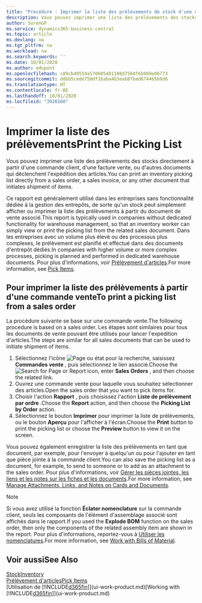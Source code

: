 ```yaml
---
title: "Procédure : Imprimer la liste des prélèvements de stock d'une commande vente"
description: Vous pouvez imprimer une liste des prélèvements des stocks directement à partir d'une commande client, des ventes, de la facture et d'autres documents de vente sortants.
author: SorenGP
ms.service: dynamics365-business-central
ms.topic: article
ms.devlang: na
ms.tgt_pltfrm: na
ms.workload: na
ms.search.keywords: ''
ms.date: 10/01/2020
ms.author: edupont
ms.openlocfilehash: c89cb40559a570605401108d7560f6b989e06773
ms.sourcegitcommit: ddbb5cede750df1baba4b3eab8fbed6744b5b9d6
ms.translationtype: HT
ms.contentlocale: fr-BE
ms.lasthandoff: 10/01/2020
ms.locfileid: "3926160"
---
```

# <a name="print-the-picking-list"></a><span data-ttu-id="257d1-103">Imprimer la liste des prélèvements</span><span class="sxs-lookup"><span data-stu-id="257d1-103">Print the Picking List</span></span>
<span data-ttu-id="257d1-104">Vous pouvez imprimer une liste des prélèvements des stocks directement à partir d'une commande client, d'une facture vente, ou d'autres documents qui déclenchent l'expédition des articles.</span><span class="sxs-lookup"><span data-stu-id="257d1-104">You can print an inventory picking list directly from a sales order, a sales invoice, or any other document that initiates shipment of items.</span></span>

<span data-ttu-id="257d1-105">Ce rapport est généralement utilisé dans les entreprises sans fonctionnalité dédiée à la gestion des entrepôts, de sorte qu'un stock peut simplement afficher ou imprimer la liste des prélèvements à partir du document de vente associé.</span><span class="sxs-lookup"><span data-stu-id="257d1-105">This report is typically used in companies without dedicated functionality for warehouse management, so that an inventory worker can simply view or print the picking list from the related sales document.</span></span> <span data-ttu-id="257d1-106">Dans les entreprises avec un volume plus élevé ou des processus plus complexes, le prélèvement est planifié et effectué dans des documents d'entrepôt dédiés.</span><span class="sxs-lookup"><span data-stu-id="257d1-106">In companies with higher volume or more complex processes, picking is planned and performed in dedicated warehouse documents.</span></span> <span data-ttu-id="257d1-107">Pour plus d'informations, voir [Prélèvement d'articles](warehouse-pick-items.md).</span><span class="sxs-lookup"><span data-stu-id="257d1-107">For more information, see [Pick Items](warehouse-pick-items.md).</span></span>

## <a name="to-print-a-picking-list-from-a-sales-order"></a><span data-ttu-id="257d1-108">Pour imprimer la liste des prélèvements à partir d'une commande vente</span><span class="sxs-lookup"><span data-stu-id="257d1-108">To print a picking list from a sales order</span></span>  
<span data-ttu-id="257d1-109">La procédure suivante se base sur une commande vente.</span><span class="sxs-lookup"><span data-stu-id="257d1-109">The following procedure is based on a sales order.</span></span> <span data-ttu-id="257d1-110">Les étapes sont similaires pour tous les documents de vente pouvant être utilisés pour lancer l'expédition d'articles.</span><span class="sxs-lookup"><span data-stu-id="257d1-110">The steps are similar for all sales documents that can be used to initiate shipment of items.</span></span>

1. <span data-ttu-id="257d1-111">Sélectionnez l'icône ![Page ou état pour la recherche](media/ui-search/search_small.png "Icône Page ou état pour la recherche"), saisissez **Commandes vente** , puis sélectionnez le lien associé.</span><span class="sxs-lookup"><span data-stu-id="257d1-111">Choose the ![Search for Page or Report](media/ui-search/search_small.png "Search for Page or Report icon") icon, enter **Sales Orders** , and then choose the related link.</span></span>  
2. <span data-ttu-id="257d1-112">Ouvrez une commande vente pour laquelle vous souhaitez sélectionner des articles.</span><span class="sxs-lookup"><span data-stu-id="257d1-112">Open the sales order that you want to pick items for.</span></span>  
3. <span data-ttu-id="257d1-113">Choisir l'action **Rapport** , puis choisissez l'action **Liste de prélèvement par ordre** .</span><span class="sxs-lookup"><span data-stu-id="257d1-113">Choose the **Report** action, and then choose the **Picking List by Order** action.</span></span>  
4. <span data-ttu-id="257d1-114">Sélectionnez le bouton **Imprimer** pour imprimer la liste de prélèvements, ou le bouton **Aperçu** pour l'afficher à l'écran.</span><span class="sxs-lookup"><span data-stu-id="257d1-114">Choose the **Print** button to print the picking list or choose the **Preview** button to view it on the screen.</span></span>

<span data-ttu-id="257d1-115">Vous pouvez également enregistrer la liste des prélèvements en tant que document, par exemple, pour l'envoyer à quelqu'un ou pour l'ajouter en tant que pièce jointe à la commande client.</span><span class="sxs-lookup"><span data-stu-id="257d1-115">You can also save the picking list as a document, for example, to send to someone or to add as an attachment to the sales order.</span></span> <span data-ttu-id="257d1-116">Pour plus d'informations, voir [Gérer les pièces jointes, les liens et les notes sur les fiches et les documents](ui-how-add-link-to-record.md).</span><span class="sxs-lookup"><span data-stu-id="257d1-116">For more information, see [Manage Attachments, Links, and Notes on Cards and Documents](ui-how-add-link-to-record.md).</span></span>

> [!NOTE]
> <span data-ttu-id="257d1-117">Si vous avez utilisé la fonction **Éclater nomenclature** sur la commande client, seuls les composants de l'élément d'assemblage associé sont affichés dans le rapport.</span><span class="sxs-lookup"><span data-stu-id="257d1-117">If you used the **Explode BOM** function on the sales order, then only the components of the related assembly item are shown in the report.</span></span> <span data-ttu-id="257d1-118">Pour plus d'informations, reportez-vous à [Utiliser les nomenclatures](inventory-how-work-BOMs.md).</span><span class="sxs-lookup"><span data-stu-id="257d1-118">For more information, see [Work with Bills of Material](inventory-how-work-BOMs.md).</span></span>

## <a name="see-also"></a><span data-ttu-id="257d1-119">Voir aussi</span><span class="sxs-lookup"><span data-stu-id="257d1-119">See Also</span></span>  
[<span data-ttu-id="257d1-120">Stock</span><span class="sxs-lookup"><span data-stu-id="257d1-120">Inventory</span></span>](inventory-manage-inventory.md)  
[<span data-ttu-id="257d1-121">Prélèvement d'articles</span><span class="sxs-lookup"><span data-stu-id="257d1-121">Pick Items</span></span>](warehouse-pick-items.md)  
<span data-ttu-id="257d1-122">[Utilisation de [!INCLUDE[d365fin](includes/d365fin_md.md)]](ui-work-product.md)</span><span class="sxs-lookup"><span data-stu-id="257d1-122">[Working with [!INCLUDE[d365fin](includes/d365fin_md.md)]](ui-work-product.md)</span></span>   
